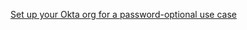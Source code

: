[Set up your Okta org for a password-optional use case](/docs/guides/oie-embedded-common-org-setup/go/main/#enable-password-optional-user-sign-up-flow)
